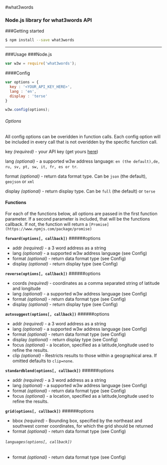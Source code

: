 #what3words
### Node.js library for what3words API

###Getting started
```sh
$ npm install --save what3words
```
___
###Usage
###Node.js
```javascript
var w3w = require('what3words');
```

####Config
```javascript
var options = {
  key : '<YOUR_API_KEY_HERE>',
  lang : 'en',
  display : 'terse'
}

w3w.config(options);
```
###### Options
All config options can be overidden in function calls. Each config option will be included in every call that is not
overidden by the specific function call.

key _(required)_ - your API key (get yours [here](https://map.what3words.com/register?dev=true))

lang _(optional)_ - a supported w3w address language: `en (the default),de, ru, sv, pt, sw, it, fr, es or tr`.

format _(optional)_ - return data format type. Can be `json` (the default), `geojson` or `xml`

display _(optional)_ - return display type. Can be `full` (the default) or `terse`


#### Functions
For each of the functions below, all options are passed in the first function parameter. If a second parameter is included, that will be the functions callback. If not, the function will return a `[Promise](https://www.npmjs.com/package/promise)`

**`forward(options[, callback])`**
######options
* addr _(required)_ - a 3 word address as a string
* lang _(optional)_ - a supported w3w address language (see Config)
* format _(optional)_ - return data format type (see Config)
* display _(optional)_ - return display type (see Config)

**`reverse(options[, callback])`**
######options
* coords _(required)_ - coordinates as a comma separated string of latitude and longitude
* lang _(optional)_ - a supported w3w address language (see Config)
* format _(optional)_ - return data format type (see Config)
* display _(optional)_ - return display type (see Config)

**`autosuggest(options[, callback])`**
######options
* addr _(required)_ - a 3 word address as a string
* lang _(optional)_ - a supported w3w address language (see Config)
* format _(optional)_ - return data format type (see Config)
* display _(optional)_ - return display type (see Config)
* focus _(optional)_ - a location, specified as a latitude,longitude used to refine the results.
* clip _(optional)_ - Restricts results to those within a geographical area. If omitted defaults to `clip=none`.

**`standardblend(options[, callback])`**
######options
* addr _(required)_ - a 3 word address as a string
* lang _(optional)_ - a supported w3w address language (see Config)
* format _(optional)_ - return data format type (see Config)
* focus _(optional)_ - a location, specified as a latitude,longitude used to refine the results.

**`grid(options[, callback])`**
######options
* bbox _(required)_ - Bounding box, specified by the northeast and southwest corner coordinates, for which the grid should be returned
* format _(optional)_ - return data format type (see Config)
###### `languages(options[, callback])`
* format _(optional)_ - return data format type (see Config)
